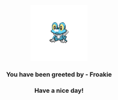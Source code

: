 <p align="center">
            <img src="https://raw.githubusercontent.com/PokeAPI/sprites/master/sprites/pokemon/656.png" width="150" height="150">
          </p>
          <h3 align="center">You have been greeted by - <b>Froakie</b></h3>
          <h3 align="center">Have a nice day!</h3>
        